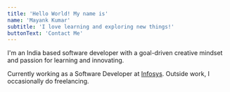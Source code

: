 ```yaml
---
title: 'Hello World! My name is'
name: 'Mayank Kumar'
subtitle: 'I love learning and exploring new things!'
buttonText: 'Contact Me'
---
```


I'm an India based software developer with a goal-driven creative mindset and passion for learning and innovating.

Currently working as a Software Developer at [Infosys](https://www.infosys.com/).
Outside work, I occasionally do freelancing.